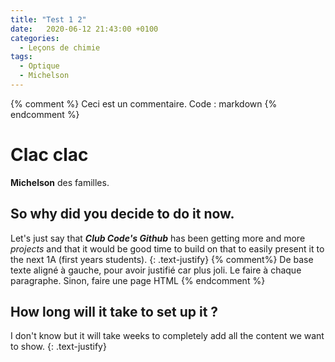 ```yaml
---
title: "Test 1 2"
date:   2020-06-12 21:43:00 +0100
categories:
  - Leçons de chimie
tags:
  - Optique
  - Michelson
---
```

{% comment %}
Ceci est un commentaire. Code : markdown
{% endcomment %}

# Clac clac

**Michelson** des familles.


## So why did you decide to do it now.

Let's just say that ***Club Code's Github*** has been getting more and more *projects* and that it would be good time to build on that to easily present it to the next 1A (first years students).
{: .text-justify}
{% comment%}
De base texte aligné à gauche, pour avoir justifié car plus joli. Le faire à chaque paragraphe. Sinon, faire une page HTML 
{% endcomment %}

## How long will it take to set up it ?

I don't know but it will take weeks to completely add all the content we want to show.
{: .text-justify}
